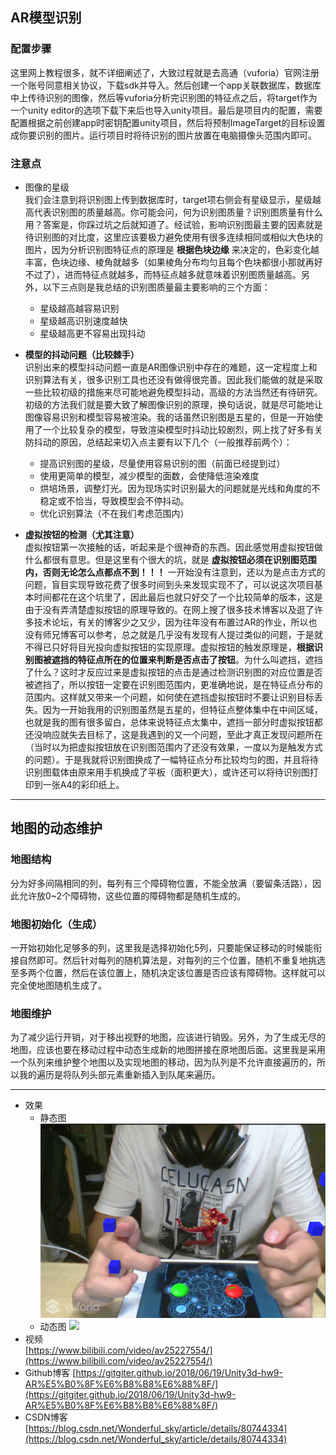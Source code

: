 ## AR模型识别
### 配置步骤  
这里网上教程很多，就不详细阐述了，大致过程就是去高通（vuforia）官网注册一个账号同意相关协议，下载sdk并导入。然后创建一个app关联数据库，数据库中上传待识别的图像，然后等vuforia分析完识别图的特征点之后，将target作为一个unity editor的选项下载下来后也导入unity项目。最后是项目内的配置，需要配置根据之前创建app时密钥配置unity项目，然后将预制ImageTarget的目标设置成你要识别的图片。运行项目时将待识别的图片放置在电脑摄像头范围内即可。
### 注意点
- 图像的星级  
我们会注意到将识别图上传到数据库时，target项右侧会有星级显示，星级越高代表识别图的质量越高。你可能会问，何为识别图质量？识别图质量有什么用？答案是，你踩过坑之后就知道了。经试验，影响识别图最主要的因素就是待识别图的对比度，这里应该要极力避免使用有很多连续相同或相似大色块的图片，因为分析识别图特征点的原理是 **根据色块边缘** 来决定的，色彩变化越丰富，色块边缘、棱角就越多（如果棱角分布均匀且每个色块都很小那就再好不过了），进而特征点就越多，而特征点越多就意味着识别图质量越高。另外，以下三点则是我总结的识别图质量最主要影响的三个方面：
    - 星级越高越容易识别
    - 星级越高识别速度越快
    - 星级越高更不容易出现抖动
- **模型的抖动问题（比较棘手）**  
识别出来的模型抖动问题一直是AR图像识别中存在的难题，这一定程度上和识别算法有关，很多识别工具也还没有做得很完善。因此我们能做的就是采取一些比较初级的措施来尽可能地避免模型抖动，高级的方法当然还有待研究。初级的方法我们就是要大致了解图像识别的原理，换句话说，就是尽可能地让图像容易识别和模型容易被渲染。我的话虽然识别图是五星的，但是一开始使用了一个比较复杂的模型，导致渲染模型时抖动比较剧烈，网上找了好多有关防抖动的原因，总结起来切入点主要有以下几个（一般推荐前两个）：
    - 提高识别图的星级，尽量使用容易识别的图（前面已经提到过）
    - 使用更简单的模型，减少模型的面数，会使降低渲染难度
    - 烘培场景，调整灯光。因为现场实时识别最大的问题就是光线和角度的不稳定或不恰当，导致模型会不停抖动。
    - 优化识别算法（不在我们考虑范围内）

- **虚拟按钮的检测（尤其注意）**  
虚拟按钮第一次接触的话，听起来是个很神奇的东西。因此感觉用虚拟按钮做什么都很有意思。但是这里有个很大的坑，就是 **虚拟按钮必须在识别图范围内，否则无论怎么点都点不到！！！** 一开始没有注意到，还以为是点击方式的问题，盲目实现导致花费了很多时间到头来发现实现不了，可以说这次项目基本时间都花在这个坑里了，因此最后也就只好交了一个比较简单的版本，这是由于没有弄清楚虚拟按钮的原理导致的。在网上搜了很多技术博客以及逛了许多技术论坛，有关的博客少之又少，因为往年没有布置过AR的作业，所以也没有师兄博客可以参考，总之就是几乎没有发现有人提过类似的问题，于是就不得已只好将目光投向虚拟按钮的实现原理。虚拟按钮的触发原理是，**根据识别图被遮挡的特征点所在的位置来判断是否点击了按钮**。为什么叫遮挡，遮挡了什么？这时才反应过来是虚拟按钮的点击是通过检测识别图的对应位置是否被遮挡了，所以按钮一定要在识别图范围内，更准确地说，是在特征点分布的范围内。这样就又带来一个问题，如何使在遮挡虚拟按钮时不要让识别目标丢失。因为一开始我用的识别图虽然是五星的，但特征点整体集中在中间区域，也就是我的图有很多留白，总体来说特征点太集中，遮挡一部分时虚拟按钮都还没响应就失去目标了，这是我遇到的又一个问题，至此才真正发现问题所在（当时以为把虚拟按钮放在识别图范围内了还没有效果，一度以为是触发方式的问题）。于是我就将识别图换成了一幅特征点分布比较均匀的图，并且将待识别图载体由原来用手机换成了平板（面积更大），或许还可以将待识别图打印到一张A4的彩印纸上。

---

## 地图的动态维护
### 地图结构  
分为好多间隔相同的列，每列有三个障碍物位置，不能全放满（要留条活路），因此允许放0~2个障碍物，这些位置的障碍物都是随机生成的。

### 地图初始化（生成）  
一开始初始化足够多的列，这里我是选择初始化5列，只要能保证移动的时候能衔接自然即可。然后针对每列的随机算法是，对每列的三个位置，随机不重复地挑选至多两个位置，然后在该位置上，随机决定该位置是否应该有障碍物。这样就可以完全使地图随机生成了。

### 地图维护  
为了减少运行开销，对于移出视野的地图，应该进行销毁。另外，为了生成无尽的地图，应该也要在移动过程中动态生成新的地图拼接在原地图后面。这里我是采用一个队列来维护整个地图以及实现地图的移动，因为队列是不允许直接遍历的，所以我的遍历是将队列头部元素重新插入到队尾来遍历。

---

- 效果  
    - 静态图  
    ![](img/effect.png)
    - 动态图
    ![](img/GIF.gif)
- 视频  
[https://www.bilibili.com/video/av25227554/](https://www.bilibili.com/video/av25227554/)
- Github博客  [https://gitgiter.github.io/2018/06/19/Unity3d-hw9-AR%E5%B0%8F%E6%B8%B8%E6%88%8F/](https://gitgiter.github.io/2018/06/19/Unity3d-hw9-AR%E5%B0%8F%E6%B8%B8%E6%88%8F/)
- CSDN博客  
[https://blog.csdn.net/Wonderful_sky/article/details/80744334](https://blog.csdn.net/Wonderful_sky/article/details/80744334)